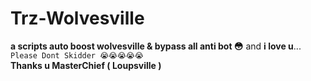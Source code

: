 # Trz-Wolvesville
**a scripts auto boost wolvesville & bypass all anti bot 😳** and **i love u**...
```Please Dont Skidder 😭😭😭😭😭```                      
**Thanks u MasterChief ( Loupsville )**
